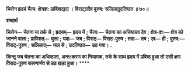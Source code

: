 **चित्तेन हृदयं चैत्य: क्षेत्रज्ञ: प्राविशद्यदा ।** **विराट्तदैव पुरुष: सलिलादुदतिष्ठत ॥ ७०॥** 

**शब्दार्थ** 

**चित्तेन—** **चेतना या तर्क से** **; हृदयम्—** **हृदय में** **; चैत्य:—** **चेतना का अधिष्ठाता देव** **; क्षेत्र-ज्ञ:—** **क्षेत्र को जानने वाला** **;** **प्राविशत्—** **घुसा** **; यदा—** **जब** **; विराट्—** **विराट-पुरुष** **; तदा—** **तब** **; एव—** **ही** **; पुरुष:—** **विराट्-पुरुष** **; सलिलात्—** **जल से** **; उदतिष्ठत—** **उठ गया।** **.** 

**किन्तु जब चेतना का अधिष्ठाता, अन्त:करण का नियामक, तर्क के साथ हृदय में** **प्रविष्ठ हुआ तो उसी क्षण विराट-पुरुष कारणार्णव से उठ खड़ा हुआ।** **** 